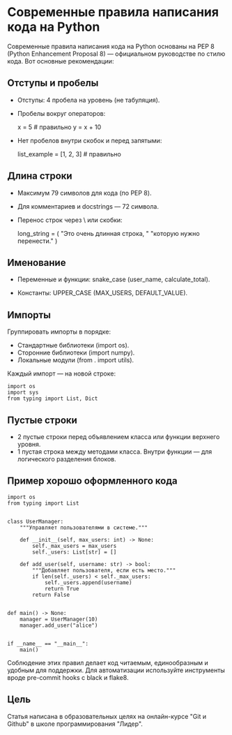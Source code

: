 # Современные правила написания кода на Python

Современные правила написания кода на Python основаны на PEP 8 (Python Enhancement Proposal 8) — официальном руководстве по стилю кода. Вот основные рекомендации:

## Отступы и пробелы

- Отступы: 4 пробела на уровень (не табуляция).
- Пробелы вокруг операторов:


    x = 5  # правильно
    y = x + 10

- Нет пробелов внутри скобок и перед запятыми:

    list_example = [1, 2, 3]  # правильно

## Длина строки
- Максимум 79 символов для кода (по PEP 8).
- Для комментариев и docstrings — 72 символа.
- Перенос строк через \ или скобки:

    long_string = (
        "Это очень длинная строка, "
        "которую нужно перенести."
    )

## Именование
- Переменные и функции: snake_case (user_name, calculate_total).

- Константы: UPPER_CASE (MAX_USERS, DEFAULT_VALUE).


## Импорты
  Группировать импорты в порядке:

- Стандартные библиотеки (import os).
- Сторонние библиотеки (import numpy).
- Локальные модули (from . import utils).

Каждый импорт — на новой строке:

    import os
    import sys
    from typing import List, Dict


## Пустые строки
- 2 пустые строки перед объявлением класса или функции верхнего уровня.
- 1 пустая строка между методами класса.
Внутри функции — для логического разделения блоков.

## Пример хорошо оформленного кода

    import os
    from typing import List


    class UserManager:
        """Управляет пользователями в системе."""

        def __init__(self, max_users: int) -> None:
            self._max_users = max_users
            self._users: List[str] = []

        def add_user(self, username: str) -> bool:
            """Добавляет пользователя, если есть место."""
            if len(self._users) < self._max_users:
                self._users.append(username)
                return True
            return False


    def main() -> None:
        manager = UserManager(10)
        manager.add_user("alice")


    if __name__ == "__main__":
        main()

Соблюдение этих правил делает код читаемым, единообразным и удобным для поддержки. Для автоматизации используйте инструменты вроде pre-commit hooks с black и flake8.

## Цель
Статья написана в образовательных целях на онлайн-курсе "Git и Github" в школе программирования "Лидер".

